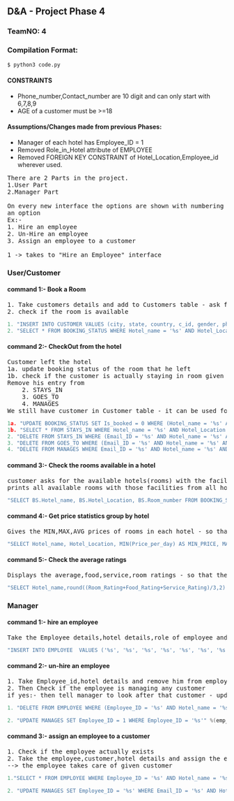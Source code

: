 ## D&A  - Project Phase 4
### TeamNO: **4**


### **Compilation Format:**
```sh
$ python3 code.py
```

#### **CONSTRAINTS**
- Phone_number,Contact_number are 10 digit and can only start with 6,7,8,9
- AGE of a customer must be >=18

#### **Assumptions/Changes made from previous Phases:**
- Manager of each hotel has Employee_ID = 1
- Removed Role_in_Hotel attribute of EMPLOYEE
- Removed FOREIGN KEY CONSTRAINT of Hotel_Location,Employee_id wherever used.

<pre>
There are 2 Parts in the project.
1.User Part
2.Manager Part

On every new interface the options are shown with numbering and the user/manager enter's a particular number to pick
an option
Ex:-
1. Hire an employee
2. Un-Hire an employee
3. Assign an employee to a customer

1 -> takes to "Hire an Employee" interface
</pre>

### **User/Customer**

#### command 1:- Book a Room
<pre>
1. Take customers details and add to Customers table - ask for room required
2. check if the room is available
</pre>
```c
1. "INSERT INTO CUSTOMER VALUES (city, state, country, c_id, gender, phn, dob, fname, lname, age);"
2. "SELECT * FROM BOOKING_STATUS WHERE Hotel_name = '%s' AND Hotel_Location = '%s' AND Room_number = '%s' AND Is_Booked = '0'" %(hotel, hotel_loc, room)
```


#### command 2:- CheckOut from the hotel
<pre>
Customer left the hotel
1a. update booking status of the room that he left
1b. check if the customer is actually staying in room given - STAYS_IN
Remove his entry from 
    2. STAYS_IN
    3. GOES_TO
    4. MANAGES
We still have customer in Customer table - it can be used for future analysis/remember the customer when he comes again
</pre>
```c
1a. "UPDATE BOOKING_STATUS SET Is_booked = 0 WHERE (Hotel_name = '%s' AND Hotel_location = '%s' AND room_number = '%s');" %(hotel, hotel_loc, room)
1b. "SELECT * FROM STAYS_IN WHERE Hotel_name = '%s' AND Hotel_Location = '%s' AND Room_number = '%s' AND Email_ID = '%s'" %(hotel, hotel_loc, room, c_id_flag)
2. "DELETE FROM STAYS_IN WHERE (Email_ID = '%s' AND Hotel_name = '%s' AND Hotel_location = '%s' AND room_number = '%s');" %(customer_id, hotel, hotel_loc, room)
3. "DELETE FROM GOES_TO WHERE (Email_ID = '%s' AND Hotel_name = '%s' AND Hotel_location = '%s');" %(customer_id, hotel, hotel_loc)
4. "DELETE FROM MANAGES WHERE Email_ID = '%s' AND Hotel_name = '%s' AND Hotel_location = '%s' AND room_number = '%s';" %(customer_id, hotel, hotel_loc, room)
```

#### command 3:- Check the rooms available in a hotel
<pre>
customer asks for the available hotels(rooms) with the facilities that he want - ask for AC/TV requirement
prints all available rooms with those facilities from all hotels.
</pre>
```c
"SELECT BS.Hotel_name, BS.Hotel_Location, BS.Room_number FROM BOOKING_STATUS AS BS JOIN ROOM_TYPE as RT ON BS.Hotel_name = RT.Hotel_name AND BS.Hotel_Location = RT.Hotel_Location AND BS.Room_number = RT.Room_number WHERE BS.IS_BOOKED = 0 AND HAS_TV = '%s' AND HAS_AC = '%s';" %(tv_flag, ac_flag)
```



#### command 4:- Get price statistics group by hotel
<pre>
Gives the MIN,MAX,AVG prices of rooms in each hotel - so that the customer can check for the affordability.
</pre>
```c
"SELECT Hotel_name, Hotel_Location, MIN(Price_per_day) AS MIN_PRICE, MAX(Price_per_day) AS MAX_PRICE, AVG(Price_per_day) AS AVG_PRICE FROM ROOM GROUP BY Hotel_name, Hotel_Location;"
```



#### command 5:- Check the average ratings
<pre>
Displays the average,food,service,room ratings - so that the customer get an idea of quality of that hotel
</pre>
```c
"SELECT Hotel_name,round((Room_Rating+Food_Rating+Service_Rating)/3,2) AS AVG_RATING, Room_Rating, Food_Rating, Service_Rating FROM REVIEWS_RATING"
```


### **Manager**

#### command 1:- hire an employee
<pre>
Take the Employee details,hotel details,role of employee and hire him - add to employee table. - hire
</pre>
```c
"INSERT INTO EMPLOYEE  VALUES ('%s', '%s', '%s', '%s', '%s', '%s', '%s', '%s', '%s');" %(fname, lname, Employee_ID,Hotel_name, Hotel_Location, Contact_number, Role_in_hotel, M_Employee_ID, Role)
```


#### command 2:- un-hire an employee
<pre>
1. Take Employee_id,hotel details and remove him from employee table - fire
2. Then Check if the employee is managing any customer 
if yes:- then tell manager to look after that customer - update manages table
</pre>
```c
1. "DELETE FROM EMPLOYEE WHERE (Employee_ID = '%s' AND Hotel_name = '%s' AND Hotel_location = '%s');" %(emp_id, hotel, hotel_loc)

2. "UPDATE MANAGES SET Employee_ID = 1 WHERE Employee_ID = '%s'" %(emp_id)
```

#### command 3:- assign an employee to a customer
<pre>
1. Check if the employee actually exists
2. Take the employee,customer,hotel details and assign the employee to customer - update manages table
--> the employee takes care of given customer
</pre>
```c
1."SELECT * FROM EMPLOYEE WHERE Employee_ID = '%s' AND Hotel_name = '%s' AND Hotel_Location = '%s'" %(emp_id, hotel, hotel_loc)

2. "UPDATE MANAGES SET Employee_ID = '%s' WHERE Email_ID = '%s' AND Hotel_name = '%s' AND Hotel_location = '%s' AND room_number = '%s';" %(emp_id, c_id, hotel, hotel_loc, room)
```